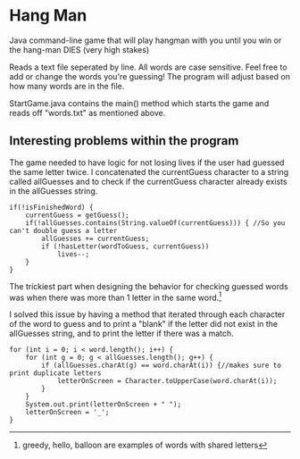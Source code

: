 # Hang Man

Java command-line game that will play hangman with you until you win or the hang-man DIES (very high stakes)

Reads a text file seperated by line. All words are case sensitive. Feel free to add or change the words you're guessing! The program will adjust based on how many words are in the file.

StartGame.java contains the main() method which starts the game and reads off "words.txt" as mentioned above.

## Interesting problems within the program

The game needed to have logic for not losing lives if the user had guessed the same letter twice.
I concatenated the currentGuess character to a string called allGuesses and to check if the currentGuess character already exists in the allGuesses string.

```
if(!isFinishedWord) {
    currentGuess = getGuess();
    if(!allGuesses.contains(String.valueOf(currentGuess))) { //So you can't double guess a letter
        allGuesses += currentGuess;
        if (!hasLetter(wordToGuess, currentGuess))
            lives--;
    }
}
```

The trickiest part when designing the behavior for checking guessed words was when there was more than 1 letter in the same word.[^1]
[^1]: greedy, hello, balloon are examples of words with shared letters

I solved this issue by having a method that iterated through each character of the word to guess and to print a "blank" if the letter did not exist in the allGuesses string, and to print the letter if there was a match.

```
for (int i = 0; i < word.length(); i++) {
    for (int g = 0; g < allGuesses.length(); g++) {
		if (allGuesses.charAt(g) == word.charAt(i)) {//makes sure to print duplicate letters
			letterOnScreen = Character.toUpperCase(word.charAt(i));
		}
    }
    System.out.print(letterOnScreen + " ");
    letterOnScreen = '_';
}
```